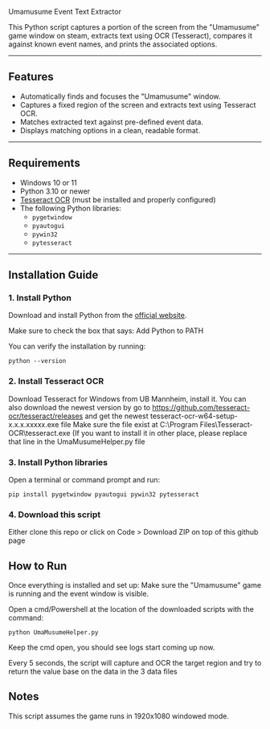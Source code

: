 Umamusume Event Text Extractor

This Python script captures a portion of the screen from the "Umamusume" game window on steam, extracts text using OCR (Tesseract), compares it against known event names, and prints the associated options.

---

## Features

- Automatically finds and focuses the "Umamusume" window.
- Captures a fixed region of the screen and extracts text using Tesseract OCR.
- Matches extracted text against pre-defined event data.
- Displays matching options in a clean, readable format.

---

## Requirements

- Windows 10 or 11
- Python 3.10 or newer
- [Tesseract OCR](https://github.com/tesseract-ocr/tesseract) (must be installed and properly configured)
- The following Python libraries:
  - `pygetwindow`
  - `pyautogui`
  - `pywin32`
  - `pytesseract`

---

## Installation Guide

### 1. Install Python

Download and install Python from the [official website](https://www.python.org/downloads/).

Make sure to check the box that says: Add Python to PATH

You can verify the installation by running:

```
python --version
```

### 2. Install Tesseract OCR
Download Tesseract for Windows from UB Mannheim, install it.
You can also download the newest version by go to https://github.com/tesseract-ocr/tesseract/releases and get the newest tesseract-ocr-w64-setup-x.x.x.xxxxx.exe file
Make sure the file exist at C:\Program Files\Tesseract-OCR\tesseract.exe
(If you want to install it in other place, please replace that line in the UmaMusumeHelper.py file

### 3. Install Python libraries
Open a terminal or command prompt and run:

```
pip install pygetwindow pyautogui pywin32 pytesseract
```

### 4. Download this script
Either clone this repo or click on Code > Download ZIP on top of this github page

## How to Run
Once everything is installed and set up:
Make sure the "Umamusume" game is running and the event window is visible.

Open a cmd/Powershell at the location of the downloaded scripts with the command:

```
python UmaMusumeHelper.py
```

Keep the cmd open, you should see logs start coming up now.

Every 5 seconds, the script will capture and OCR the target region and try to return the value base on the data in the 3 data files

## Notes
This script assumes the game runs in 1920x1080 windowed mode.
